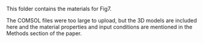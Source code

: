 This folder contains the materials for Fig7.

The COMSOL files were too large to upload, but the 3D models are included here and the material properties and input conditions are mentioned in the Methods section of the paper.

